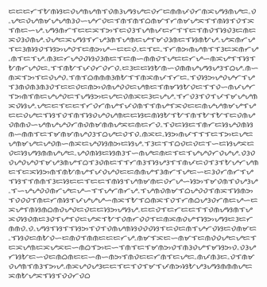 ᜇᜇᜇᜆᜎᜀᜈᜐᜇᜏᜌᜈᜌᜈᜎᜏᜈᜂᜌᜐᜌᜇᜏᜆᜇᜈᜈᜉᜏᜆᜈᜁᜌᜐᜈᜌᜇۦᜏۦᜌᜇᜏᜌᜈᜋᜌᜌᜈᜂᜏᜑᜌᜆᜏᜇᜎᜈᜎᜈᜎᜊᜈᜋᜎᜆᜈᜋᜌᜁᜎᜎᜈᜐᜎᜏᜎᜁᜎᜈᜇᜑᜌۦᜌᜐᜈᜆᜎᜇᜇᜁᜎᜅᜎᜇᜏᜂᜎᜌᜈᜉᜇᜆᜎᜎᜇᜎᜈᜏᜎᜐᜏᜂᜇᜈᜇᜁᜏᜂᜏᜈᜌۦᜏᜌᜇᜁᜌᜐᜎᜆᜌᜂᜈᜎᜌᜈᜇᜌᜎᜋᜏᜂᜈᜇᜎᜐᜈᜀᜌۦᜌᜁᜈᜆᜌᜎᜇᜂᜈᜐᜏᜎᜐᜅᜌᜏᜎᜇᜈᜅᜌᜑᜇᜇᜏۦᜇᜎᜇۦᜎᜆᜈᜅᜈᜌᜈᜎᜎᜂᜇᜁᜈᜆᜌۦᜈᜎᜇᜎᜌۦᜈᜂᜇᜆᜌᜏᜏᜐᜏᜂᜈᜇᜎᜇᜈᜑᜈᜈᜏᜎᜌᜇᜇᜆᜌᜑᜈᜁᜌᜎᜎᜐᜎᜀᜈᜆᜌᜏᜇۦᜎᜎᜈᜀᜎᜉᜏᜆᜏᜆᜏۦᜇᜂᜇᜇᜐᜀᜈᜑᜏᜈᜈᜌᜌᜐᜌᜂᜎᜊᜌۦᜈᜑᜈᜁᜎᜅᜎᜇᜏᜌᜏۦᜎᜈᜎᜊᜈᜈᜈᜂᜈᜀᜎᜎᜈᜁᜈᜉᜎᜆᜇۦᜎᜏᜐᜅᜌᜏᜌᜆᜎᜌᜎᜂᜈᜏᜈᜂᜈᜂᜏᜎᜇᜇᜏᜇᜈᜅᜏᜈᜌᜏᜏᜇᜌᜈᜇᜎᜈᜋᜐᜀᜏᜇᜎᜎᜏᜑᜈᜉᜌᜆᜎᜅᜈᜎᜈᜇᜌᜌᜏᜇᜎᜌᜐᜅᜇᜌᜇᜏᜈᜁᜇᜂᜇᜌᜌۦᜎᜆᜏᜂᜎᜏᜎᜉᜎᜋᜌᜌᜈᜁᜏᜐᜌۦᜌᜇᜇᜎᜇᜇᜎᜆᜏᜆᜈᜌᜎᜉᜏᜈᜎᜎᜈᜌᜎᜁᜏᜇᜇᜈᜌᜌᜈᜋᜌᜎᜌᜇᜇᜏᜌᜇᜎᜐᜎᜏᜎᜈᜎᜐᜏᜌᜏᜌᜈᜇᜇᜐᜇᜈᜐᜀᜎᜀᜎᜈᜎᜀᜎᜀᜎᜇᜏᜈᜌᜏᜈᜈᜏᜑᜌᜈᜌᜌᜏᜆᜈᜏᜈᜋᜈᜈᜌᜁᜇᜈᜇᜆᜏۦᜎᜏᜇᜐᜇᜎᜈᜆᜇᜐᜌᜏᜈᜐᜈᜑᜈᜈᜎᜇᜎᜋᜈᜋᜈᜌᜏᜂᜎᜊᜌᜇᜏᜎᜏۦᜈᜁᜇۦᜐᜅᜈᜉᜎᜎᜎᜇᜎᜅᜇᜌᜇᜌᜈᜋᜌᜇᜌᜏᜈᜑᜈᜁᜇᜌᜏᜐᜈᜅᜇᜐᜌۦᜎᜂᜇᜎᜎᜊᜏᜇᜏᜇᜎᜑᜇᜐᜌᜁᜇᜏᜇᜐᜌᜐᜈᜈᜌᜌᜇۦᜌᜏᜈᜐᜇᜐᜈᜂᜎᜑᜈᜌᜇᜈᜇᜎᜇᜎᜌᜌᜏᜆᜏᜌᜌۦᜏᜂᜏᜏᜌᜏᜌᜏᜎᜋᜌᜂᜈᜌᜎᜊᜎᜂᜏᜈᜇᜎᜎᜆᜈᜂᜎᜐᜌᜂᜎᜎᜈᜉᜇᜏᜎᜂᜎᜀᜌᜆᜌᜈᜇᜎᜇᜁᜐᜅᜈᜎᜈᜀᜈᜌᜎᜉᜏᜌᜏᜇᜇᜈᜈᜌᜎᜂᜈᜆᜎᜌᜇᜑᜇᜂᜏᜆᜈᜆᜎᜌᜎᜐᜎᜎᜈᜈᜎᜂᜇᜐᜇᜇᜎᜇᜇᜎᜈᜐᜎᜌᜈᜋᜈᜇᜏᜆᜌᜑᜐᜅᜎᜋᜏᜈᜎᜏᜌᜂᜌۦᜎᜑᜌᜌᜏᜏᜈᜆᜌᜇᜌᜑᜎᜎᜌᜆᜈᜆᜌۦᜎᜌᜈᜏᜈᜋᜎᜊᜌᜏᜏᜎᜈᜁᜎᜐᜈᜅᜎᜏᜏᜏᜎᜈᜇᜆᜈᜐᜎᜉᜌᜌᜌᜑᜈᜁᜎᜀᜎᜊᜈᜁᜎᜏᜎᜆᜈᜊᜌᜂᜏᜆᜈᜇᜌᜑᜇᜁᜌᜎᜈᜐᜈᜊᜈᜏᜌᜏᜇᜏᜇᜇᜐᜅᜌᜐᜌۦᜇᜇᜏᜎᜇᜆᜇᜇᜎᜎᜏᜈᜌᜐᜈᜎᜌᜁᜏᜐᜏᜈᜇᜂᜏᜎᜌᜎᜏᜇᜌᜁᜎᜀᜎᜏᜈᜆᜏᜏᜎᜇᜈᜁᜈᜏᜌᜎᜐᜅᜌᜐᜇᜂᜇᜆᜈᜈᜏۦᜏۦᜌᜐᜎᜐᜎᜎᜐᜅᜎᜏᜎᜏᜈᜌᜈᜐᜏᜏᜏᜐᜎᜇᜏᜇᜈᜎᜌᜆᜏᜐᜇᜏᜈᜋᜇۦᜎᜐᜏᜇᜈᜀᜏᜑᜇᜈᜏᜎᜈᜈᜇᜇᜇᜆᜌۦᜈᜋᜎᜁᜇᜑᜈᜋᜎᜇᜈᜏᜏᜌᜇᜌᜇᜎᜇᜁᜌᜈᜇᜁᜌᜁᜇᜑᜈᜊᜎᜅᜇᜑᜎᜈᜎᜇᜎᜋᜈᜅᜏᜎᜈᜂᜏᜌᜎᜋᜐᜅᜏۦᜏᜂᜌᜆᜐᜀᜇᜑᜏᜇᜈᜊᜈᜇᜇᜑᜈᜑᜈᜅᜎᜈᜏᜇᜇᜆᜈᜎᜇᜌᜇۦᜈᜉᜈᜂᜇۦᜏᜎᜈᜋᜏᜌᜈᜎᜈᜂᜎᜅᜌۦᜈᜁᜌᜏᜌᜂᜇᜇᜎᜇᜎᜏᜎᜋᜎᜉᜈᜅᜐᜀᜌᜂᜌᜐᜈᜈᜈᜌᜇᜁᜈᜀᜌᜁᜎᜐᜎᜏᜏᜆᜏᜊ
